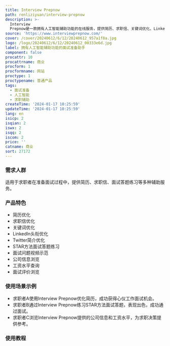 ```yaml
---
title: Interview Prepnow
path: renliziyuan/interview-prepnow
description: >-
  Interview
  Prepnow是一款拥有人工智能辅助功能的在线服务，提供简历、求职信、关键词优化、LinkedIn头衔、Twitter简介等多种功能。用户可以使用STAR方法进行面试答题练习，获取面试问题的视频示范，浏览公司信息、工资水平、面试评价等多种资讯。产品定位于帮助用户提升面试准备效率，提供全方位的求职辅助服务。
source: 'https://www.interviewprepnow.com/'
cover: /cover/20240612/6/12/20240612_957a1f8a.jpg
logo: /logo/20240612/6/12/20240612_00333e6d.jpg
label: 拥有人工智能辅助功能的面试准备助手
component: false
procattr: 10
procattrname: 商业
procform: 1
procformname: 网站
proctype: 1
proctypename: 普通产品
tags:
  - 面试准备
  - 人工智能
  - 求职辅助
createTime: '2024-01-17 10:25:59'
updateTime: '2024-01-17 10:25:59'
lang: en
isicp: 2
isqian: 2
iswx: 2
isqq: 2
iscom: 2
price: ''
catname: 商业
sort: 27172
---
```




### 需求人群
适用于求职者在准备面试过程中，提供简历、求职信、面试答题练习等多种辅助服务。

### 产品特色
- 简历优化
- 求职信优化
- 关键词优化
- LinkedIn头衔优化
- Twitter简介优化
- STAR方法面试答题练习
- 面试问题视频示范
- 公司信息浏览
- 工资水平查询
- 面试评价浏览

### 使用场景示例
- 求职者A使用Interview Prepnow优化简历，成功获得心仪工作面试机会。
- 求职者B通过Interview Prepnow练习STAR方法面试答题，表现出色，成功通过面试。
- 求职者C浏览Interview Prepnow提供的公司信息和工资水平，为求职决策提供参考。

### 使用教程


  
